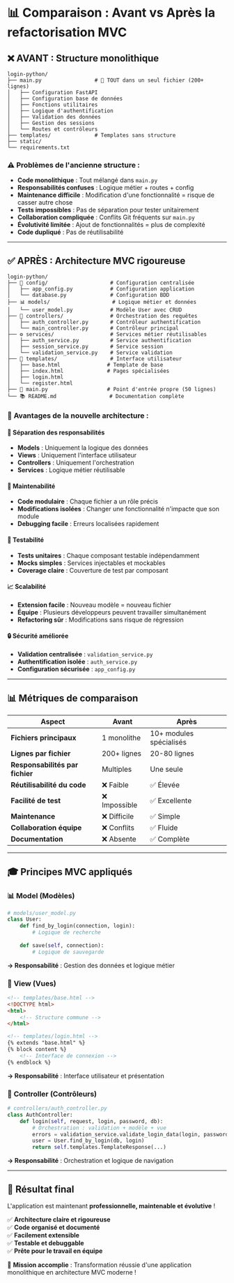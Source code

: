 # 📊 Comparaison : Avant vs Après la refactorisation MVC

## ❌ AVANT : Structure monolithique

```
login-python/
├── main.py                 # 🚨 TOUT dans un seul fichier (200+ lignes)
│   ├── Configuration FastAPI
│   ├── Configuration base de données  
│   ├── Fonctions utilitaires
│   ├── Logique d'authentification
│   ├── Validation des données
│   ├── Gestion des sessions
│   └── Routes et contrôleurs
├── templates/              # Templates sans structure
├── static/
└── requirements.txt
```

### ⚠️ **Problèmes de l'ancienne structure :**
- **Code monolithique** : Tout mélangé dans `main.py`
- **Responsabilités confuses** : Logique métier + routes + config
- **Maintenance difficile** : Modification d'une fonctionnalité = risque de casser autre chose
- **Tests impossibles** : Pas de séparation pour tester unitairement
- **Collaboration compliquée** : Conflits Git fréquents sur `main.py`
- **Évolutivité limitée** : Ajout de fonctionnalités = plus de complexité
- **Code dupliqué** : Pas de réutilisabilité

---

## ✅ APRÈS : Architecture MVC rigoureuse

```
login-python/
├── 🔧 config/                    # Configuration centralisée
│   ├── app_config.py            # Configuration application
│   └── database.py              # Configuration BDD
├── 📊 models/                    # Logique métier et données
│   └── user_model.py            # Modèle User avec CRUD
├── 🎯 controllers/               # Orchestration des requêtes
│   ├── auth_controller.py       # Contrôleur authentification
│   └── main_controller.py       # Contrôleur principal
├── ⚙️ services/                  # Services métier réutilisables
│   ├── auth_service.py          # Service authentification
│   ├── session_service.py       # Service session
│   └── validation_service.py    # Service validation
├── 🎨 templates/                 # Interface utilisateur
│   ├── base.html               # Template de base
│   ├── index.html              # Pages spécialisées
│   ├── login.html
│   └── register.html
├── 🚀 main.py                   # Point d'entrée propre (50 lignes)
└── 📚 README.md                 # Documentation complète
```

### 🎉 **Avantages de la nouvelle architecture :**

#### 🎯 **Séparation des responsabilités**
- **Models** : Uniquement la logique des données
- **Views** : Uniquement l'interface utilisateur  
- **Controllers** : Uniquement l'orchestration
- **Services** : Logique métier réutilisable

#### 🔧 **Maintenabilité**
- **Code modulaire** : Chaque fichier a un rôle précis
- **Modifications isolées** : Changer une fonctionnalité n'impacte que son module
- **Debugging facile** : Erreurs localisées rapidement

#### 🧪 **Testabilité**
- **Tests unitaires** : Chaque composant testable indépendamment
- **Mocks simples** : Services injectables et mockables
- **Coverage claire** : Couverture de test par composant

#### 📈 **Scalabilité**
- **Extension facile** : Nouveau modèle = nouveau fichier
- **Équipe** : Plusieurs développeurs peuvent travailler simultanément
- **Refactoring sûr** : Modifications sans risque de régression

#### 🔒 **Sécurité améliorée**
- **Validation centralisée** : `validation_service.py`
- **Authentification isolée** : `auth_service.py` 
- **Configuration sécurisée** : `app_config.py`

---

## 📊 Métriques de comparaison

| Aspect | Avant | Après |
|--------|-------|-------|
| **Fichiers principaux** | 1 monolithe | 10+ modules spécialisés |
| **Lignes par fichier** | 200+ lignes | 20-80 lignes |
| **Responsabilités par fichier** | Multiples | Une seule |
| **Réutilisabilité du code** | ❌ Faible | ✅ Élevée |
| **Facilité de test** | ❌ Impossible | ✅ Excellente |
| **Maintenance** | ❌ Difficile | ✅ Simple |
| **Collaboration équipe** | ❌ Conflits | ✅ Fluide |
| **Documentation** | ❌ Absente | ✅ Complète |

---

## 🎓 Principes MVC appliqués

### 📊 **Model (Modèles)**
```python
# models/user_model.py
class User:
    def find_by_login(connection, login):
        # Logique de recherche
    
    def save(self, connection):
        # Logique de sauvegarde
```
**→ Responsabilité** : Gestion des données et logique métier

### 🎨 **View (Vues)** 
```html
<!-- templates/base.html -->
<!DOCTYPE html>
<html>
    <!-- Structure commune -->
</html>

<!-- templates/login.html -->
{% extends "base.html" %}
{% block content %}
    <!-- Interface de connexion -->
{% endblock %}
```
**→ Responsabilité** : Interface utilisateur et présentation

### 🎯 **Controller (Contrôleurs)**
```python
# controllers/auth_controller.py
class AuthController:
    def login(self, request, login, password, db):
        # Orchestration : validation + modèle + vue
        errors = validation_service.validate_login_data(login, password)
        user = User.find_by_login(db, login)
        return self.templates.TemplateResponse(...)
```
**→ Responsabilité** : Orchestration et logique de navigation

---

## 🚀 Résultat final

L'application est maintenant **professionnelle, maintenable et évolutive** !

✅ **Architecture claire et rigoureuse**  
✅ **Code organisé et documenté**  
✅ **Facilement extensible**  
✅ **Testable et debuggable**  
✅ **Prête pour le travail en équipe**  

🎯 **Mission accomplie** : Transformation réussie d'une application monolithique en architecture MVC moderne !